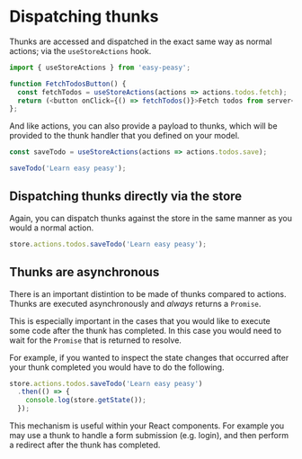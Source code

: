 # Dispatching thunks

Thunks are accessed and dispatched in the exact same way as normal actions; via
the `useStoreActions` hook.

```javascript
import { useStoreActions } from 'easy-peasy';

function FetchTodosButton() {
  const fetchTodos = useStoreActions(actions => actions.todos.fetch);
  return (<button onClick={() => fetchTodos()}>Fetch todos from server</button>);
};
```

And like actions, you can also provide a payload to thunks, which will be
provided to the thunk handler that you defined on your model.

```javascript
const saveTodo = useStoreActions(actions => actions.todos.save);

saveTodo('Learn easy peasy');
```

## Dispatching thunks directly via the store

Again, you can dispatch thunks against the store in the same manner as you
would a normal action.

```javascript
store.actions.todos.saveTodo('Learn easy peasy');
```

## Thunks are asynchronous

There is an important distintion to be made of thunks compared to actions. Thunks
are executed asynchronously and _always_ returns a `Promise`.

This is especially important in the cases that you would like to execute some
code after the thunk has completed. In this case you would need to wait for the
`Promise` that is returned to resolve.

For example, if you wanted to inspect the state changes that occurred after
your thunk completed you would have to do the following.

```javascript
store.actions.todos.saveTodo('Learn easy peasy')
  .then(() => {
    console.log(store.getState());
  });
```

This mechanism is useful within your React components. For example you may
use a thunk to handle a form submission (e.g. login), and then perform a
redirect after the thunk has completed.